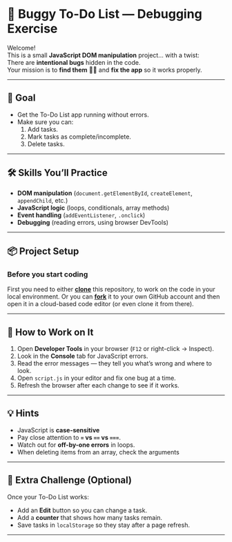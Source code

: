 # 🐞 Buggy To-Do List — Debugging Exercise

Welcome!  
This is a small **JavaScript DOM manipulation** project... with a twist:  
There are **intentional bugs** hidden in the code.  
Your mission is to **find them** 🕵️‍♀️ and **fix the app** so it works properly.  

---

## 🎯 Goal
- Get the To-Do List app running without errors.  
- Make sure you can:
  1. Add tasks.  
  2. Mark tasks as complete/incomplete.  
  3. Delete tasks.  

---

## 🛠 Skills You’ll Practice
- **DOM manipulation** (`document.getElementById`, `createElement`, `appendChild`, etc.)  
- **JavaScript logic** (loops, conditionals, array methods)  
- **Event handling** (`addEventListener`, `.onclick`)  
- **Debugging** (reading errors, using browser DevTools)  

---

## 📦 Project Setup

### Before you start coding
First you need to either **[clone](https://docs.github.com/en/repositories/creating-and-managing-repositories/cloning-a-repository)** this repository, to work on the code in your local environment. Or you can **[fork](https://docs.github.com/en/get-started/quickstart/fork-a-repo)** it to your own GitHub account and then open it in a cloud-based code editor (or even clone it from there).

---

## 🧠 How to Work on It
1. Open **Developer Tools** in your browser (`F12` or right-click → Inspect).  
2. Look in the **Console** tab for JavaScript errors.  
3. Read the error messages — they tell you what’s wrong and where to look.  
4. Open `script.js` in your editor and fix one bug at a time.  
5. Refresh the browser after each change to see if it works.  

---

## 💡 Hints
- JavaScript is **case-sensitive**  
- Pay close attention to **`=` vs `==` vs `===`**.  
- Watch out for **off-by-one errors** in loops.  
- When deleting items from an array, check the arguments  

---

## 📜 Extra Challenge (Optional)
Once your To-Do List works:
- Add an **Edit** button so you can change a task.  
- Add a **counter** that shows how many tasks remain.  
- Save tasks in `localStorage` so they stay after a page refresh.  

---